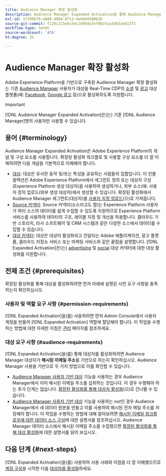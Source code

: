```yaml
---
title: Audience Manager 확장 활성화
description: Audience Manager Expanded Activation을 통해 Audience Manager 대상자를 소셜 및 광고 대상으로 활성화하는 방법을 알아봅니다.
exl-id: 1f209578-a688-40b8-8f13-dab0d4380b3b
source-git-commit: f129c215ebc5dc169b9a7ef9b3faa3463ab413f3
workflow-type: tm+mt
source-wordcount: '474'
ht-degree: 2%

---
```


# Audience Manager 확장 활성화

Adobe Experience Platform을 기반으로 구축된 Audience Manager 확장 활성화는 기존 [Audience Manager](https://experienceleague.adobe.com/en/docs/audience-manager/user-guide/aam-home) 사용자가 대상을 Real-Time CDP의 [소셜](../destinations/catalog/social/overview.md) 및 [광고](../destinations/catalog/advertising/overview.md) 대상 플랫폼(예: [Facebook](../destinations/catalog/social/facebook.md), [Google 광고](../destinations/catalog/advertising/google-ads-destination.md) 등)으로 활성화하도록 지원합니다.

>[!IMPORTANT]
>
>[!DNL Audience Manager Expanded Activation]은(는) 기존 [!DNL Audience Manager]명의 사용자만 사용할 수 있습니다.

## 용어 {#terminology}

Audience Manager Expanded Activation은 Adobe Experience Platform의 개념 및 구성 요소를 사용합니다. 확장된 활성화 워크플로 및 사용할 구성 요소를 더 잘 이해하려면 다음 개념을 기본적으로 이해해야 합니다.

* [대상](../segmentation/ui/overview.md): 대상은 유사한 동작 및/또는 특성을 공유하는 사람들의 집합입니다. 이 인물 컬렉션은 Adobe Experience Platform에서 세그먼트 정의 또는 대상자 구성(Experience Platform 생성 대상자)을 사용하여 생성하거나, 외부 소스(예: 사용자 정의 업로드(외부 생성 대상자)에서 생성할 수 있습니다. 확장된 활성화에서 Audience Manager 세그먼트(대상자)를 [사용자 지정 업로드](../segmentation/ui/audience-portal.md#import-audience)(으)로 가져옵니다.
* [Source 커넥터](../sources/home.md): Source 커넥터(소스라고도 함)는 Experience Platform 사용자가 여러 소스의 데이터를 쉽게 수집할 수 있도록 지원하므로 Experience Platform 서비스를 사용하여 데이터의 구조, 레이블 지정 및 개선을 허용합니다. 클라우드 기반 스토리지, 타사 소프트웨어 및 CRM 시스템과 같은 다양한 소스에서 데이터를 수집할 수 있습니다.
* [대상 커넥터](../destinations/home.md): 대상은 대상이 활성화되고 전달되는 Adobe 애플리케이션, 광고 플랫폼, 클라우드 저장소 서비스 또는 마케팅 서비스와 같은 끝점을 설명합니다. [!DNL Expanded Activation]은(는) [advertising](../destinations/catalog/advertising/overview.md) 및 [social](../destinations/catalog/social/overview.md) 대상 커넥터에 대한 대상 활성화를 지원합니다.

## 전제 조건 {#prerequisites}

확장된 활성화를 통해 대상을 활성화하려면 먼저 아래에 설명된 사전 요구 사항을 충족하는지 확인하십시오.

### 사용자 및 역할 요구 사항 {#permission-requirements}

[!DNL Expanded Activation]을(를) 사용하려면 먼저 Admin Console에서 사용자 계정을 만들어 [!DNL Expanded Activation] 역할에 할당해야 합니다. 이 작업을 수행하는 방법에 대한 자세한 지침은 [관리](administration.md) 페이지를 참조하세요.

### 대상 요구 사항 {#audience-requirements}

[!DNL Expanded Activation]을(를) 통해 대상자를 활성화하려면 Audience Manager 대상자가 **해시된 이메일 주소**&#x200B;를 기반으로 하는지 확인하십시오. Audience Manager 사용을 기반으로 두 가지 방법으로 이를 확인할 수 있습니다.

* [Audience Manager 사용자 기반 대상](https://experienceleague.adobe.com/en/docs/audience-manager/user-guide/features/destinations/people-based/people-based-destinations-overview) 기능을 사용하는 경우 Audience Manager에서 이미 해시된 이메일 주소를 섭취하는 것입니다. 이 경우 수행해야 하는 추가 단계는 없습니다. [확장된 활성화를 통해 대상자 활성화](activate-audiences.md)(으)로 건너뛸 수 있습니다.
* [Audience Manager 사용자 기반 대상](https://experienceleague.adobe.com/en/docs/audience-manager/user-guide/features/destinations/people-based/people-based-destinations-overview) 기능을 사용하는 _not_&#x200B;인 경우 Audience Manager에서 새 데이터 원본을 만들고 이를 사용하여 해시된 전자 메일 주소를 저장해야 합니다. 이 작업을 수행하는 방법에 대해 알아보려면 [해시된 이메일 워크플로우에 대한 데이터 소스 구성](https://experienceleague.adobe.com/en/docs/audience-manager/user-guide/features/data-sources/create-data-source-hashed-emails)에 대한 설명서를 참조하십시오. Audience Manager 데이터 소스에서 해시된 이메일 주소를 수집했으면 [확장된 활성화를 통해 대상 활성화](activate-audiences.md)에 대한 설명서를 읽어 보십시오.

## 다음 단계 {#next-steps}

[!DNL Expanded Activation]을(를) 사용하여 사용 사례와 이점을 더 잘 이해했으므로 [계정 구성](administration.md)을 시작한 다음 [대상자를 활성화](activate-audiences.md)하세요.

